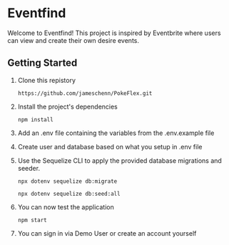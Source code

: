 # Eventfind
Welcome to Eventfind! This project is inspired by Eventbrite where users can view and create their own desire events. 
## Getting Started
1. Clone this repistory

    ```https://github.com/jameschenn/PokeFlex.git```

2. Install the project's dependencies

    ```npm install```

3. Add an .env file containing the variables from the .env.example file

4. Create user and database based on what you setup in .env file

5. Use the Sequelize CLI to apply the provided database migrations and seeder.

    ```npx dotenv sequelize db:migrate```

    ```npx dotenv sequelize db:seed:all```

6. You can now test the application

    ```npm start```

7. You can sign in via Demo User or create an account yourself
